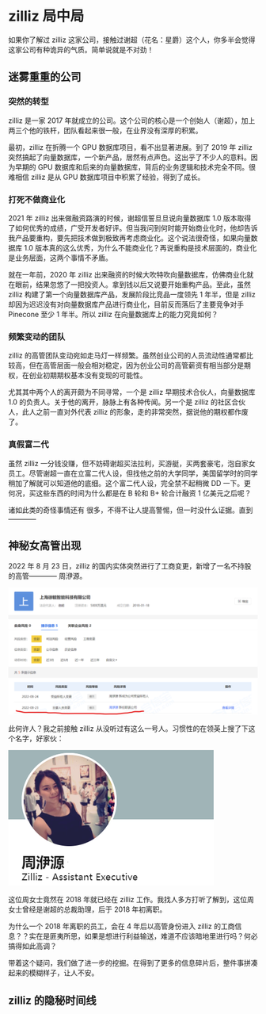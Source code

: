 # zilliz 局中局

如果你了解过 zilliz 这家公司，接触过谢超（花名：星爵）这个人，你多半会觉得这家公司有种诡异的气质。简单说就是不对劲！

## 迷雾重重的公司

### 突然的转型

zilliz 是一家 2017 年就成立的公司。这个公司的核心是一个创始人（谢超），加上两三个他的铁杆，团队看起来很一般，在业界没有深厚的积累。

最初，zilliz 在折腾一个 GPU 数据库项目，看不出显著进展。到了 2019 年 zilliz 突然搞起了向量数据库，一个新产品，居然有点声色。这出乎了不少人的意料。因为早期的 GPU 数据库和后来的向量数据库，背后的业务逻辑和技术完全不同。很难相信 zilliz 是从 GPU 数据库项目中积累了经验，得到了成长。

### 打死不做商业化

2021 年 zilliz 出来做融资路演的时候，谢超信誓旦旦说向量数据库 1.0 版本取得了如何优秀的成绩，广受开发者好评。但当我问到何时能开始商业化时，他却告诉我产品要重构，要先把技术做到极致再考虑商业化。这个说法很奇怪，如果向量数据库 1.0 版本真的这么优秀，为什么不能商业化？再说重构是技术层面的，商业化是业务层面，这两个事情不矛盾。

就在一年前，2020 年 zilliz 出来融资的时候大吹特吹向量数据库，仿佛商业化就在眼前，结果忽悠了一把投资人。拿到钱以后又说要开始重构产品。至此，虽然 zilliz 构建了第一个向量数据库产品，发展阶段比竞品一度领先 1 年半，但是 zilliz 却因为迟迟没有对向量数据库产品进行商业化，目前反而落后了主要竞争对手 Pinecone 至少 1 年半。所以 zilliz 在向量数据库上的能力究竟如何？

### 频繁变动的团队

zilliz 的高管团队变动宛如走马灯一样频繁。虽然创业公司的人员流动性通常都比较高，但在高管层面一般会相对稳定，因为创业公司的高管薪资有相当部分是期权，在创业初期期权基本没有变现的可能性。

尤其其中两个人的离开颇为不同寻常，一个是 zilliz 早期技术合伙人，向量数据库 1.0 的负责人。关于他的离开，脉脉上有各种传闻。另一个是 zilliz 的社区合伙人，此人之前一直对外代表 zilliz 的形象，走的非常突然，据说他的期权都作废了。

### 真假富二代

虽然 zilliz 一分钱没赚，但不妨碍谢超买法拉利，买游艇，买两套豪宅，泡自家女员工。尽管谢超一直在立富二代人设，但找他之前的大学同学，美国留学时的同学稍加了解就可以知道他的底细。这个富二代人设，完全禁不起稍微 DD 一下。更何况，买这些东西的时间为什么都是在 B 轮和 B+ 轮合计融资 1 亿美元之后呢？

诸如此类的奇怪事情还有 很多，不得不让人提高警惕，但一时没什么证据。直到————


## 神秘女高管出现

2022 年 8 月 23 日，zilliz 的国内实体突然进行了工商变更，新增了一名不持股的高管————
周洢源。

![新增高管](images/img001.png)

此何许人？我之前接触 zilliz 从没听过有这么一号人。习惯性的在领英上搜了下这个名字，好家伙：

![周洢源](images/img002.png)

这位周女士竟然在 2018 年就已经在 zilliz 工作。我找人多方打听了解到，这位周女士曾经是谢超的总裁助理，后于 2018 年初离职。

为什么一个 2018 年离职的员工，会在 4 年后以高管身份进入 zilliz 的工商信息？？实在是匪夷所思，如果是想进行利益输送，难道不应该暗地里进行吗？何必搞得如此高调？

带着这个疑问，我们做了进一步的挖掘。在得到了更多的信息碎片后，整件事拼凑起来的模糊样子，让人不安。

## zilliz 的隐秘时间线

